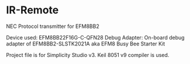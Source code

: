 # IR-Remote
NEC Protocol transmitter for EFM8BB2

Device used: EFM8BB22F16G-C-QFN28
Debug Adapter: On-board debug adapter of EFM8BB2-SLSTK2021A aka EFM8 Busy Bee Starter Kit

Project file is for Simplicity Studio v3.
Keil 8051 v9 compiler is used.
